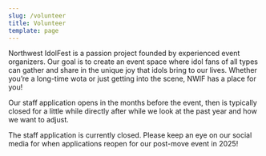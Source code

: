 ```yaml
---
slug: /volunteer
title: Volunteer
template: page
---
```

Northwest IdolFest is a passion project founded by experienced event organizers. Our goal is to create an event space where idol fans of all types can gather and share in the unique joy that idols bring to our lives. Whether you’re a long-time wota or just getting into the scene, NWIF has a place for you!

Our staff application opens in the months before the event, then is typically closed for a little while directly after while we look at the past year and how we want to adjust.

The staff application is currently closed. Please keep an eye on our social media for when applications reopen for our post-move event in 2025!
